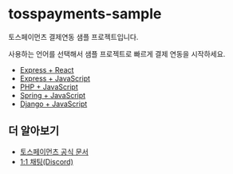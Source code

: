 # tosspayments-sample

토스페이먼츠 결제연동 샘플 프로젝트입니다.

사용하는 언어를 선택해서 샘플 프로젝트로 빠르게 결제 연동을 시작하세요.

- [Express + React](https://github.com/tosspayments/tosspayments-sample/tree/main/express-react)
- [Express + JavaScript](https://github.com/tosspayments/tosspayments-sample/tree/main/express-javascript)
- [PHP + JavaScript](https://github.com/tosspayments/tosspayments-sample/tree/main/php-javascript)
- [Spring + JavaScript](https://github.com/tosspayments/tosspayments-sample/tree/main/spring-javascript)
- [Django + JavaScript](https://github.com/tosspayments/tosspayments-sample/tree/main/django-javascript)
 
## 더 알아보기

- [토스페이먼츠 공식 문서](https://docs.tosspayments.com/guides/v2/get-started)
- [1:1 채팅(Discord)](https://discord.com/invite/VdkfJnknD9)
